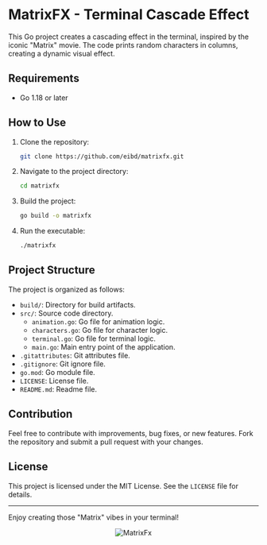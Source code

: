 # MatrixFX - Terminal Cascade Effect

This Go project creates a cascading effect in the terminal, inspired by the iconic "Matrix" movie. The code prints random characters in columns, creating a dynamic visual effect.

## Requirements

- Go 1.18 or later

## How to Use

1. Clone the repository:
    ```sh
    git clone https://github.com/eibd/matrixfx.git
    ```
2. Navigate to the project directory:
    ```sh
    cd matrixfx
    ```
3. Build the project:
    ```sh
    go build -o matrixfx
    ```
4. Run the executable:
    ```sh
    ./matrixfx
    ```

## Project Structure

The project is organized as follows:
- `build/`: Directory for build artifacts.
- `src/`: Source code directory.
  - `animation.go`: Go file for animation logic.
  - `characters.go`: Go file for character logic.
  - `terminal.go`: Go file for terminal logic.
  - `main.go`: Main entry point of the application.
- `.gitattributes`: Git attributes file.
- `.gitignore`: Git ignore file.
- `go.mod`: Go module file.
- `LICENSE`: License file.
- `README.md`: Readme file.

## Contribution

Feel free to contribute with improvements, bug fixes, or new features. Fork the repository and submit a pull request with your changes.

## License

This project is licensed under the MIT License. See the `LICENSE` file for details.

---

Enjoy creating those "Matrix" vibes in your terminal!

<p align="center">
  <img src="https://github.com/user-attachments/assets/68bf259f-be88-416b-9002-563d34bc17dd" alt="MatrixFx">
</p>
